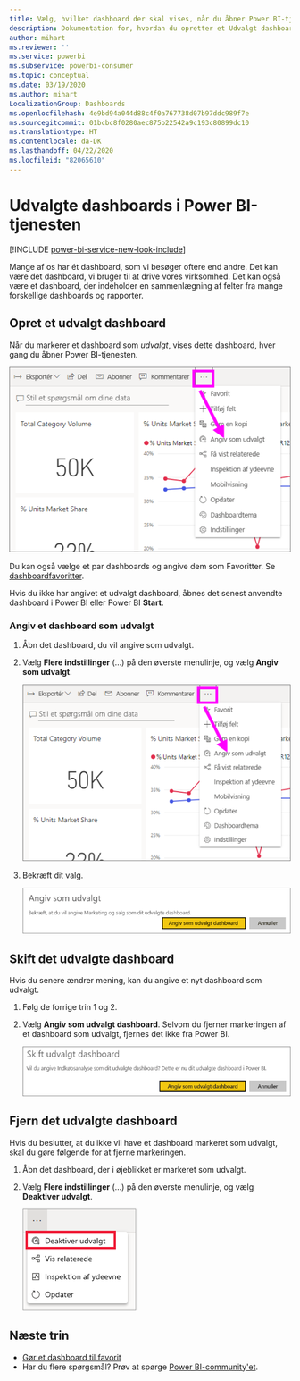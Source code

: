 ```yaml
---
title: Vælg, hvilket dashboard der skal vises, når du åbner Power BI-tjenesten
description: Dokumentation for, hvordan du opretter et Udvalgt dashboard i Power BI-tjenesten
author: mihart
ms.reviewer: ''
ms.service: powerbi
ms.subservice: powerbi-consumer
ms.topic: conceptual
ms.date: 03/19/2020
ms.author: mihart
LocalizationGroup: Dashboards
ms.openlocfilehash: 4e9bd94a044d88c4f0a767738d07b97ddc989f7e
ms.sourcegitcommit: 01bcbc8f0280aec875b22542a9c193c80899dc10
ms.translationtype: HT
ms.contentlocale: da-DK
ms.lasthandoff: 04/22/2020
ms.locfileid: "82065610"
---
```

# <a name="featured-dashboards-in-the-power-bi-service"></a>Udvalgte dashboards i Power BI-tjenesten

[!INCLUDE [power-bi-service-new-look-include](../includes/power-bi-service-new-look-include.md)]

Mange af os har ét dashboard, som vi besøger oftere end andre. Det kan være det dashboard, vi bruger til at drive vores virksomhed. Det kan også være et dashboard, der indeholder en sammenlægning af felter fra mange forskellige dashboards og rapporter.

## <a name="create-a-featured-dashboard"></a>Opret et udvalgt dashboard
Når du markerer et dashboard som *udvalgt*, vises dette dashboard, hver gang du åbner Power BI-tjenesten. 

![Angiv som udvalgt ikon](./media/end-user-featured/power-bi-dropdown.png)

Du kan også vælge et par dashboards og angive dem som Favoritter. Se [dashboardfavoritter](end-user-favorite.md).

Hvis du ikke har angivet et udvalgt dashboard, åbnes det senest anvendte dashboard i Power BI eller Power BI **Start**. 

### <a name="set-a-dashboard-as-featured"></a>Angiv et dashboard som udvalgt


1. Åbn det dashboard, du vil angive som udvalgt. 
2. Vælg **Flere indstillinger** (...) på den øverste menulinje, og vælg **Angiv som udvalgt**. 
   
    ![Angiv som udvalgt ikon](./media/end-user-featured/power-bi-dropdown.png)
3. Bekræft dit valg.
   
    ![Angiv udvalgt dashboard](./media/end-user-featured/power-bi-featured-confirm.png)

## <a name="change-the-featured-dashboard"></a>Skift det udvalgte dashboard
Hvis du senere ændrer mening, kan du angive et nyt dashboard som udvalgt.

1. Følg de forrige trin 1 og 2.
   
2. Vælg **Angiv som udvalgt dashboard**. Selvom du fjerner markeringen af et dashboard som udvalgt, fjernes det ikke fra Power BI. 
   
    ![Meddelelse om fuldførelse](./media/end-user-featured/power-bi-unfeature-new.png)

## <a name="remove-the-featured-dashboard"></a>Fjern det udvalgte dashboard
Hvis du beslutter, at du ikke vil have et dashboard markeret som udvalgt, skal du gøre følgende for at fjerne markeringen.

1. Åbn det dashboard, der i øjeblikket er markeret som udvalgt.
2. Vælg **Flere indstillinger** (...) på den øverste menulinje, og vælg **Deaktiver udvalgt**.

    ![Deaktiver udvalgt dashboard er valgt](./media/end-user-featured/power-bi-unfeature.png)
   
## <a name="next-steps"></a>Næste trin
- [Gør et dashboard til favorit](end-user-favorite.md)    
- Har du flere spørgsmål? Prøv at spørge [Power BI-community'et](https://community.powerbi.com/).

